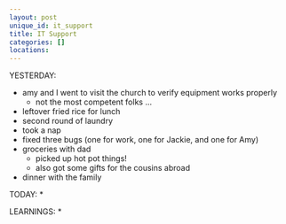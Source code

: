 ```yaml
---
layout: post
unique_id: it_support
title: IT Support
categories: []
locations: 
---
```


YESTERDAY:
* amy and I went to visit the church to verify equipment works properly
  * not the most competent folks ...
* leftover fried rice for lunch
* second round of laundry
* took a nap
* fixed three bugs (one for work, one for Jackie, and one for Amy)
* groceries with dad
  * picked up hot pot things!
  * also got some gifts for the cousins abroad
* dinner with the family

TODAY:
* 

LEARNINGS:
* 
